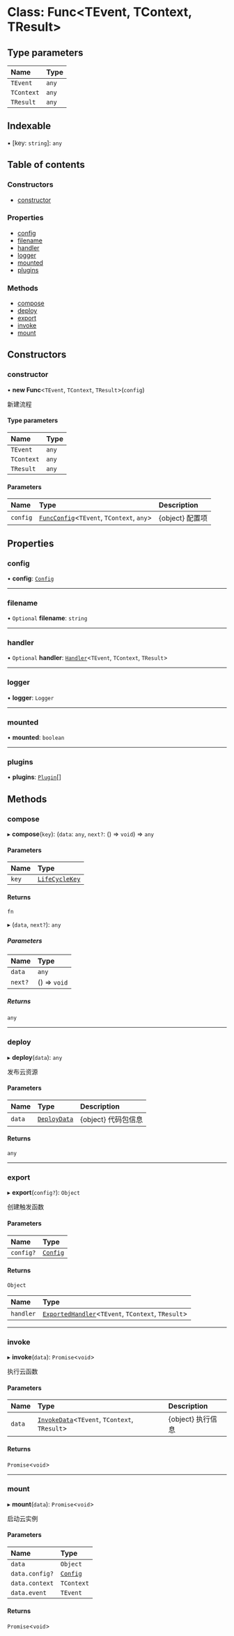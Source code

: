# Class: Func<TEvent, TContext, TResult\>

## Type parameters

| Name | Type |
| :------ | :------ |
| `TEvent` | `any` |
| `TContext` | `any` |
| `TResult` | `any` |

## Indexable

▪ [key: `string`]: `any`

## Table of contents

### Constructors

- [constructor](Func.md#constructor)

### Properties

- [config](Func.md#config)
- [filename](Func.md#filename)
- [handler](Func.md#handler)
- [logger](Func.md#logger)
- [mounted](Func.md#mounted)
- [plugins](Func.md#plugins)

### Methods

- [compose](Func.md#compose)
- [deploy](Func.md#deploy)
- [export](Func.md#export)
- [invoke](Func.md#invoke)
- [mount](Func.md#mount)

## Constructors

### constructor

• **new Func**<`TEvent`, `TContext`, `TResult`\>(`config`)

新建流程

#### Type parameters

| Name | Type |
| :------ | :------ |
| `TEvent` | `any` |
| `TContext` | `any` |
| `TResult` | `any` |

#### Parameters

| Name | Type | Description |
| :------ | :------ | :------ |
| `config` | [`FuncConfig`](../#funcconfig)<`TEvent`, `TContext`, `any`\> | {object} 配置项 |

## Properties

### config

• **config**: [`Config`](../#config)

___

### filename

• `Optional` **filename**: `string`

___

### handler

• `Optional` **handler**: [`Handler`](../#handler)<`TEvent`, `TContext`, `TResult`\>

___

### logger

• **logger**: `Logger`

___

### mounted

• **mounted**: `boolean`

___

### plugins

• **plugins**: [`Plugin`](../#plugin)[]

## Methods

### compose

▸ **compose**(`key`): (`data`: `any`, `next?`: () => `void`) => `any`

#### Parameters

| Name | Type |
| :------ | :------ |
| `key` | [`LifeCycleKey`](../#lifecyclekey) |

#### Returns

`fn`

▸ (`data`, `next?`): `any`

##### Parameters

| Name | Type |
| :------ | :------ |
| `data` | `any` |
| `next?` | () => `void` |

##### Returns

`any`

___

### deploy

▸ **deploy**(`data`): `any`

发布云资源

#### Parameters

| Name | Type | Description |
| :------ | :------ | :------ |
| `data` | [`DeployData`](../#deploydata) | {object} 代码包信息 |

#### Returns

`any`

___

### export

▸ **export**(`config?`): `Object`

创建触发函数

#### Parameters

| Name | Type |
| :------ | :------ |
| `config?` | [`Config`](../#config) |

#### Returns

`Object`

| Name | Type |
| :------ | :------ |
| `handler` | [`ExportedHandler`](../#exportedhandler)<`TEvent`, `TContext`, `TResult`\> |

___

### invoke

▸ **invoke**(`data`): `Promise`<`void`\>

执行云函数

#### Parameters

| Name | Type | Description |
| :------ | :------ | :------ |
| `data` | [`InvokeData`](../#invokedata)<`TEvent`, `TContext`, `TResult`\> | {object} 执行信息 |

#### Returns

`Promise`<`void`\>

___

### mount

▸ **mount**(`data`): `Promise`<`void`\>

启动云实例

#### Parameters

| Name | Type |
| :------ | :------ |
| `data` | `Object` |
| `data.config?` | [`Config`](../#config) |
| `data.context` | `TContext` |
| `data.event` | `TEvent` |

#### Returns

`Promise`<`void`\>
